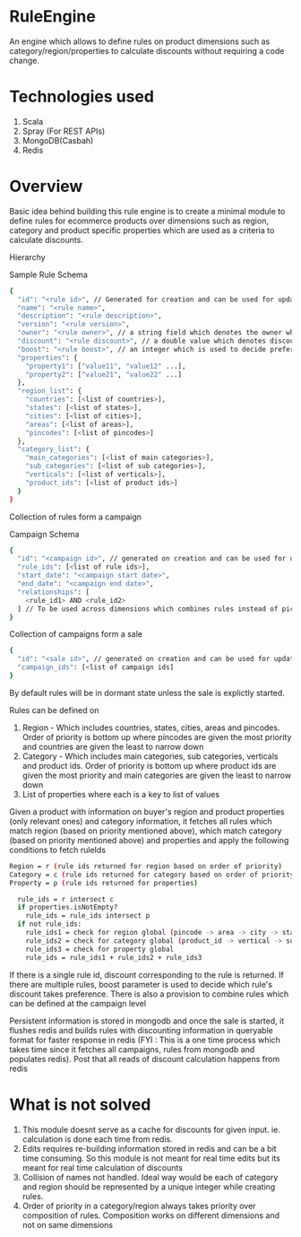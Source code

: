 # RuleEngine

An engine which allows to define rules on product dimensions such as category/region/properties to calculate discounts without requiring a code change.

# Technologies used

1. Scala
2. Spray (For REST APIs)
3. MongoDB(Casbah)
4. Redis

# Overview

Basic idea behind building this rule engine is to create a minimal module to define rules for ecommerce products over dimensions such as region, category and product specific properties which are used as a criteria to calculate discounts.

Hierarchy

Sample Rule Schema

```bash
{
  "id": "<rule id>", // Generated for creation and can be used for updation,
  "name": "<rule name>",
  "description": "<rule description>",
  "version": "<rule version>",
  "owner": "<rule owner>", // a string field which denotes the owner who created this
  "discount": "<rule discount>", // a double value which denotes discount
  "boost": "<rule boost>", // an integer which is used to decide preference when two rules collide,
  "properties": {
    "property1": ["value11", "value12" ...],
    "property2": ["value21", "value22" ...]
  },
  "region_list": {
    "countries": [<list of countries>],
    "states": [<list of states>],
    "cities": [<list of cities>],
    "areas": [<list of areas>],
    "pincodes": [<list of pincodes>]
  },
  "category_list": {
    "main_categories": [<list of main categories>],
    "sub_categories": [<list of sub categories>],
    "verticals": [<list of verticals>],
    "product_ids": [<list of product ids>]
  }
}
```

Collection of rules form a campaign

Campaign Schema

```bash
{
  "id": "<campaign id>", // generated on creation and can be used for updation
  "rule_ids": [<list of rule ids>],
  "start_date": "<campaign start date>",
  "end_date": "<campaign end date>",
  "relationships": [
    <rule_id1> AND <rule_id2>
  ] // To be used across dimensions which combines rules instead of picking one
}
```

Collection of campaigns form a sale

```bash
{
  "id": "<sale id>", // generated on creation and can be used for updation
  "campaign_ids": [<list of campaign ids]
}
```

By default rules will be in dormant state unless the sale is explictly started.

Rules can be defined on

1. Region - Which includes countries, states, cities, areas and pincodes. Order of priority is bottom up where pincodes are given the most priority and countries are given the least to narrow down
2. Category - Which includes main categories, sub categories, verticals and product ids. Order of priority is bottom up where product ids are given the most priority and main categories are given the least to narrow down
3. List of properties where each is a key to list of values

Given a product with information on buyer's region and product properties (only relevant ones) and category information, it fetches all rules which match region (based on priority mentioned above), which match category (based on priority mentioned above) and properties and apply the following conditions to fetch ruleIds

```bash
Region = r (rule ids returned for region based on order of priority)
Category = c (rule ids returned for category based on order of priority)
Property = p (rule ids returned for properties)

  rule_ids = r intersect c
  if properties.isNotEmpty?
    rule_ids = rule_ids intersect p
  if not rule_ids:
    rule_ids1 = check for region global (pincode -> area -> city -> state -> country ) : order of priority
    rule_ids2 = check for category global (product_id -> vertical -> sub_category -> main_category) : order of priority
    rule_ids3 = check for property global
    rule_ids = rule_ids1 + rule_ids2 + rule_ids3
```

If there is a single rule id, discount corresponding to the rule is returned. If there are multiple rules, boost parameter is used to decide which rule's discount takes preference. There is also a provision to combine rules which can be defined at the campaign level 

Persistent information is stored in mongodb and once the sale is started, it flushes redis and builds rules with discounting information in queryable format for faster response in redis (FYI : This is a one time process which takes time since it fetches all campaigns, rules from mongodb and populates redis). Post that all reads of discount calculation happens from redis

# What is not solved

1. This module doesnt serve as a cache for discounts for given input. ie. calculation is done each time from redis.
2. Edits requires re-building information stored in redis and can be a bit time consuming. So this module is not meant for real time edits but its  meant for real time calculation of discounts
3. Collision of names not handled. Ideal way would be each of category and region should be represented by a unique integer while creating rules.
4. Order of priority in a category/region always takes priority over composition of rules. Composition works on different dimensions and not on same dimensions

